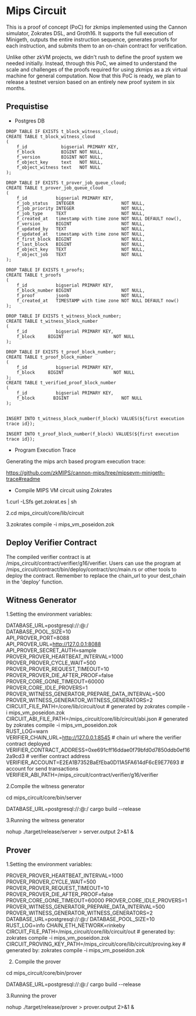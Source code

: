 # Mips Circuit


This is a proof of concept (PoC) for zkmips implemented using the Cannon simulator, Zokrates DSL, and Groth16. It supports the full execution of Minigeth, outputs the entire instruction sequence, generates proofs for each instruction, and submits them to an on-chain contract for verification.

Unlike other zkVM projects, we didn't rush to define the proof system we needed initially. Instead, through this PoC, we aimed to understand the scale and challenges of the proofs required for using zkmips as a zk virtual machine for general computation. Now that this PoC is ready, we plan to release a testnet version based on an entirely new proof system in six months.
## Prequistise

- Postgres DB

```
DROP TABLE IF EXISTS t_block_witness_cloud;
CREATE TABLE t_block_witness_cloud
(
    f_id             bigserial PRIMARY KEY,
    f_block          BIGINT NOT NULL,
    f_version        BIGINT NOT NULL,
    f_object_key     text   NOT NULL,
    f_object_witness text   NOT NULL
);

DROP TABLE IF EXISTS t_prover_job_queue_cloud;
CREATE TABLE t_prover_job_queue_cloud
(
    f_id           bigserial PRIMARY KEY,
    f_job_status   INTEGER                  NOT NULL,
    f_job_priority INTEGER                  NOT NULL,
    f_job_type     TEXT                     NOT NULL,
    f_created_at   timestamp with time zone NOT NULL DEFAULT now(),
    f_version      BIGINT                   NOT NULL,
    f_updated_by   TEXT                     NOT NULL,
    f_updated_at   timestamp with time zone NOT NULL,
    f_first_block  BIGINT                   NOT NULL,
    f_last_block   BIGINT                   NOT NULL,
    f_object_key   TEXT                     NOT NULL,
    f_object_job   TEXT                     NOT NULL
);

DROP TABLE IF EXISTS t_proofs;
CREATE TABLE t_proofs
(
    f_id           bigserial PRIMARY KEY,
    f_block_number BIGINT                   NOT NULL,
    f_proof        jsonb                    NOT NULL,
    f_created_at   TIMESTAMP with time zone NOT NULL DEFAULT now()
);

DROP TABLE IF EXISTS t_witness_block_number;
CREATE TABLE t_witness_block_number
(
    f_id           bigserial PRIMARY KEY,
    f_block     BIGINT                   NOT NULL
);

DROP TABLE IF EXISTS t_proof_block_number;
CREATE TABLE t_proof_block_number
(
    f_id           bigserial PRIMARY KEY,
    f_block     BIGINT                   NOT NULL
);
CREATE TABLE t_verified_proof_block_number
(
    f_id           bigserial PRIMARY KEY,
    f_block       BIGINT                    NOT NULL
);


INSERT INTO t_witness_block_number(f_block) VALUES(${first execution trace id});

INSERT INTO t_proof_block_number(f_block) VALUES(${first execution trace id});
```  

- Program Execution Trace

Generating the mips arch based program execution trace:

https://github.com/zkMIPS/cannon-mips/tree/mipsevm-minigeth-trace#readme

- Compile MIPS VM circuit using Zokrates 

1.curl -LSfs get.zokrat.es | sh

2.cd mips_circuit/core/lib/circuit

3.zokrates compile -i mips_vm_poseidon.zok

## Deploy Verifier Contract
The compiled verifier contract is at /mips_circuit/contract/verifier/g16/verifier.
Users can use the program at /mips_circuit/contract/bin/deploy/contract/src/main.rs or other tools to deploy the contract.
Remember to replace the chain_url to your dest_chain in the 'deploy' function.


## Witness Generator

1.Setting the environment variables:

DATABASE_URL=postgresql://<user>:<password>@<ip>:<port>/<db>  
DATABASE_POOL_SIZE=10  
API_PROVER_PORT=8088  
API_PROVER_URL=http://127.0.0.1:8088  
API_PROVER_SECRET_AUTH=sample  
PROVER_PROVER_HEARTBEAT_INTERVAL=1000  
PROVER_PROVER_CYCLE_WAIT=500  
PROVER_PROVER_REQUEST_TIMEOUT=10  
PROVER_PROVER_DIE_AFTER_PROOF=false  
PROVER_CORE_GONE_TIMEOUT=60000  
PROVER_CORE_IDLE_PROVERS=1  
PROVER_WITNESS_GENERATOR_PREPARE_DATA_INTERVAL=500  
PROVER_WITNESS_GENERATOR_WITNESS_GENERATORS=2  
CIRCUIT_FILE_PATH=/core/lib/circuit/out # generated by zokrates compile -i mips_vm_poseidon.zok  
CIRCUIT_ABI_FILE_PATH=/mips_circuit/core/lib/circuit/abi.json # generated by zokrates compile -i mips_vm_poseidon.zok  
RUST_LOG=warn  
VERIFIER_CHAIN_URL=http://127.0.0.1:8545 # chain url where the verifier contract deployed    
VERIFIER_CONTRACT_ADDRESS=0xe691cff16ddae0f79bfd0d7850ddb0ef162a9cd3 # verifier contract address  
VERIFIER_ACCOUNT=E2EA1B7352BaEfEba0D11A5FA614dF6cE9E77693 # account for send transactions  
VERIFIER_ABI_PATH=/mips_circuit/contract/verifier/g16/verifier  

2.Compile the witness generator

cd mips_circuit/core/bin/server

DATABASE_URL=postgresql://<user>:<password>@<ip>:<port>/<db> cargo build --release 

3.Running the witness generator

nohup ./target/release/server > server.output 2>&1 &

## Prover

1.Setting the environment variables:

PROVER_PROVER_HEARTBEAT_INTERVAL=1000
PROVER_PROVER_CYCLE_WAIT=500
PROVER_PROVER_REQUEST_TIMEOUT=10
PROVER_PROVER_DIE_AFTER_PROOF=false
PROVER_CORE_GONE_TIMEOUT=60000
PROVER_CORE_IDLE_PROVERS=1
PROVER_WITNESS_GENERATOR_PREPARE_DATA_INTERVAL=500
PROVER_WITNESS_GENERATOR_WITNESS_GENERATORS=2
DATABASE_URL=postgresql://<user>:<password>@<ip>:<port>/<db>
DATABASE_POOL_SIZE=10
RUST_LOG=info
CHAIN_ETH_NETWORK=rinkeby
CIRCUIT_FILE_PATH=/mips_circuit/core/lib/circuit/out # generated by: zokrates compile -i mips_vm_poseidon.zok
CIRCUIT_PROVING_KEY_PATH=/mips_circuit/core/lib/circuit/proving.key # generated by: zokrates compile -i mips_vm_poseidon.zok

2. Compile the prover 

cd mips_circuit/core/bin/prover

DATABASE_URL=postgresql://<user>:<password>@<ip>:<port>/<db> cargo build --release

3.Running the prover

nohup ./target/release/prover > prover.output 2>&1 &